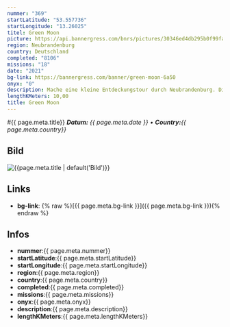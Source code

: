 ```yaml
---
nummer: "369"
startLatitude: "53.557736"
startLongitude: "13.26025"
titel: Green Moon
picture: https://api.bannergress.com/bnrs/pictures/30346ed4db295b0f99fa0840c27a8851
region: Neubrandenburg
country: Deutschland
completed: "8106"
missions: "18"
date: "2021"
bg-link: https://bannergress.com/banner/green-moon-6a50
onyx: "0"
description: Mache eine kleine Entdeckungstour durch Neubrandenburg. Die Tour beginnt auf dem Marktplatz und führt durch das Katharienviertel und weiter in die Südstadt und endet auf dem Marktplatz.
lengthKMeters: 10,00
title: Green Moon
---
```


#{{ page.meta.title}}
_**Datum:** {{ page.meta.date }} • **Country:**{{ page.meta.country}}_

## Bild
![{{page.meta.title | default('Bild')}}]({{page.meta.picture}})

## Links
- **bg-link**: {% raw %}[{{ page.meta.bg-link }}]({{ page.meta.bg-link }}){% endraw %}

## Infos
- **nummer**:{{ page.meta.nummer}}
- **startLatitude**:{{ page.meta.startLatitude}}
- **startLongitude**:{{ page.meta.startLongitude}}
- **region**:{{ page.meta.region}}
- **country**:{{ page.meta.country}}
- **completed**:{{ page.meta.completed}}
- **missions**:{{ page.meta.missions}}
- **onyx**:{{ page.meta.onyx}}
- **description**:{{ page.meta.description}}
- **lengthKMeters**:{{ page.meta.lengthKMeters}}

